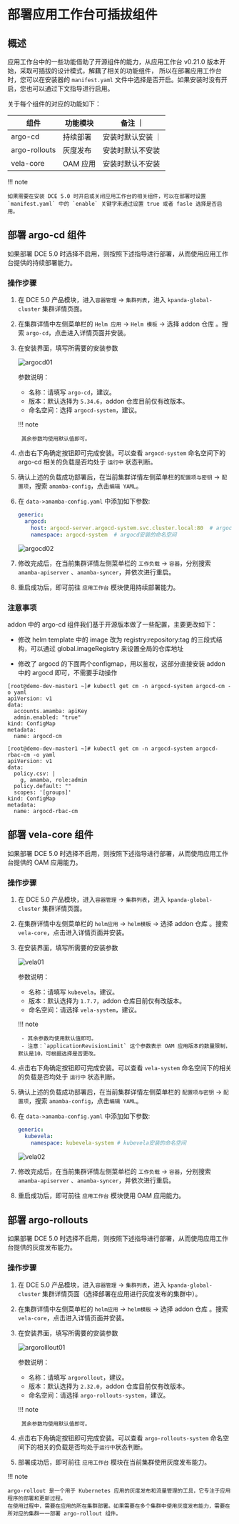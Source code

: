 # 部署应用工作台可插拔组件

## 概述

应用工作台中的一些功能借助了开源组件的能力，从应用工作台 v0.21.0 版本开始，采取可插拔的设计模式，解藕了相关的功能组件，
所以在部署应用工作台时，您可以在安装器的 `manifest.yaml` 文件中选择是否开启。如果安装时没有开启，您也可以通过下文指导进行启用。

关于每个组件的对应的功能如下：

|  组件   | 功能模块  |  备注 ｜
|  ----  | ----  | ---- |
| argo-cd  | 持续部署 | 安装时默认安装 ｜
| argo-rollouts  | 灰度发布 | 安装时默认不安装 |
| vela-core  | OAM 应用 | 安装时默认不安装 |

!!! note

    如果需要在安装 DCE 5.0 时开启或关闭应用工作台的相关组件，可以在部署时设置 `manifest.yaml` 中的 `enable` 关键字来通过设置 true 或者 fasle 选择是否启用。

## 部署 argo-cd 组件

如果部署 DCE 5.0 时选择不启用，则按照下述指导进行部署，从而使用应用工作台提供的持续部署能力。

### 操作步骤

1. 在 DCE 5.0 产品模块，进入`容器管理` -> `集群列表`，进入 `kpanda-global-cluster` 集群详情页面。

2. 在集群详情中左侧菜单栏的 `Helm 应用` -> `Helm 模板` -> 选择 addon 仓库 。搜索 `argo-cd`，点击进入详情页面并安装。

3. 在安装界面，填写所需要的安装参数

    ![argocd01](images/argocd01.png)

    参数说明：

    - 名称：请填写 `argo-cd`，建议。
    - 版本：默认选择为 `5.34.6`，addon 仓库目前仅有改版本。
    - 命名空间：选择 `argocd-system`，建议。

    !!! note

        其余参数均使用默认值即可。

4. 点击右下角确定按钮即可完成安装。可以查看 `argocd-system` 命名空间下的 argo-cd 相关的负载是否均处于 `运行中` 状态判断。

5. 确认上述的负载成功部署后，在当前集群详情左侧菜单栏的`配置项与密钥` -> `配置项`，搜索 `amamba-config`，点击`编辑 YAML`。

6. 在 `data->amamba-config.yaml` 中添加如下参数:

    ```yaml 
    generic:
      argocd:
        host: argocd-server.argocd-system.svc.cluster.local:80  # argocd的服务地址，格式为：argocd-server的服务名.命名空间.svc.cluster.local:80
        namespace: argocd-system  # argocd安装的命名空间
    ```

    ![argocd02](images/argocd02.png)

7. 修改完成后，在当前集群详情左侧菜单栏的 `工作负载` -> `容器`，分别搜索 `amamba-apiserver` 、`amamba-syncer`，并依次进行重启。

8. 重启成功后，即可前往 `应用工作台` 模块使用持续部署能力。

### 注意事项

addon 中的 argo-cd 组件我们基于开源版本做了一些配置，主要更改如下：

- 修改 helm template 中的 image 改为 registry:repository:tag 的三段式结构，可以通过 global.imageRegistry 来设置全局的仓库地址

- 修改了 argocd 的下面两个configmap，用以鉴权，这部分直接安装 addon 中的 argocd 即可，不需要手动操作

```shell
[root@demo-dev-master1 ~]# kubectl get cm -n argocd-system argocd-cm -o yaml
apiVersion: v1
data:
  accounts.amamba: apiKey
  admin.enabled: "true"
kind: ConfigMap
metadata:
  name: argocd-cm

[root@demo-dev-master1 ~]# kubectl get cm -n argocd-system argocd-rbac-cm -o yaml
apiVersion: v1
data:
  policy.csv: |
    g, amamba, role:admin
  policy.default: ""
  scopes: '[groups]'
kind: ConfigMap
metadata:
  name: argocd-rbac-cm
```

## 部署 vela-core 组件

如果部署 DCE 5.0 时选择不启用，则按照下述指导进行部署，从而使用应用工作台提供的 OAM 应用能力。

### 操作步骤

1. 在 DCE 5.0 产品模块，进入`容器管理` -> `集群列表`，进入 `kpanda-global-cluster` 集群详情页面。

2. 在集群详情中左侧菜单栏的 `helm应用` -> `helm模板` -> 选择 addon 仓库 。搜索 `vela-core`，点击进入详情页面并安装。

3. 在安装界面，填写所需要的安装参数

    ![vela01](images/vela01.png)

    参数说明：

    - 名称：请填写 `kubevela`，建议。
    - 版本：默认选择为 `1.7.7`，addon 仓库目前仅有改版本。
    - 命名空间：请选择 `vela-system`，建议。

    !!! note

        - 其余参数均使用默认值即可。
        - 注意：`applicationRevisionLimit` 这个参数表示 OAM 应用版本的数量限制，默认是10，可根据选择是否更改。

4. 点击右下角确定按钮即可完成安装。可以查看 `vela-system` 命名空间下的相关的负载是否均处于 `运行中` 状态判断。

5. 确认上述的负载成功部署后，在当前集群详情左侧菜单栏的 `配置项与密钥` -> `配置项`，搜索 `amamba-config`，点击`编辑 YAML`。

6. 在 `data->amamba-config.yaml` 中添加如下参数:

    ```yaml
    generic:
      kubevela:
        namespace: kubevela-system # kubevela安装的命名空间
    ```

    ![vela02](images/vela02.png)

7. 修改完成后，在当前集群详情左侧菜单栏的 `工作负载` -> `容器`，分别搜索 `amamba-apiserver` 、`amamba-syncer`，并依次进行重启。

8. 重启成功后，即可前往 `应用工作台` 模块使用 OAM 应用能力。

## 部署 argo-rollouts

如果部署 DCE 5.0 时选择不启用，则按照下述指导进行部署，从而使用应用工作台提供的灰度发布能力。

### 操作步骤

1. 在 DCE 5.0 产品模块，进入`容器管理` -> `集群列表`，进入 `kpanda-global-cluster` 集群详情页面（选择部署在应用进行灰度发布的集群中）。

2. 在集群详情中左侧菜单栏的 `helm应用` -> `helm模板` -> 选择 addon 仓库 。搜索 `vela-core`，点击进入详情页面并安装。

3. 在安装界面，填写所需要的安装参数

    ![argorolllout01](images/argorollout01.png)

    参数说明：

    - 名称：请填写 `argorollout`，建议。
    - 版本：默认选择为 `2.32.0`，addon 仓库目前仅有改版本。
    - 命名空间：请选择 `argo-rollouts-system`，建议。

    !!! note

        其余参数均使用默认值即可。

4. 点击右下角确定按钮即可完成安装。可以查看 `argo-rollouts-system` 命名空间下的相关的负载是否均处于`运行中`状态判断。

5. 部署成功后，即可前往 `应用工作台` 模块在当前集群使用灰度发布能力。

!!! note

    argo-rollout 是一个用于 Kubernetes 应用的灰度发布和流量管理的工具，它专注于应用程序的部署和更新过程。
    在使用过程中，需要在应用的所在集群部署。如果需要在多个集群中使用灰度发布能力，需要在所对应的集群一一部署 argo-rollout 组件。
